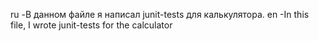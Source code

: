 ru -В данном файле я написал junit-tests для калькулятора.
en -In this file, I wrote junit-tests for the calculator
